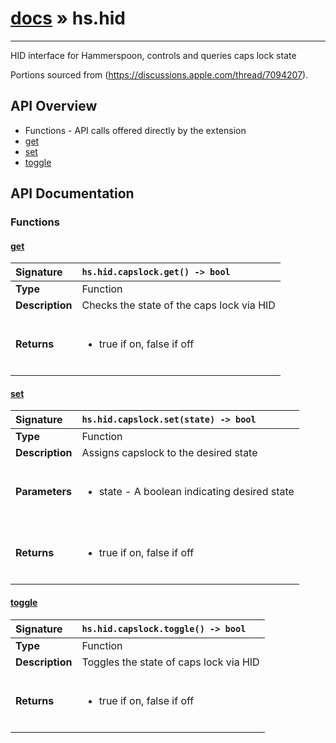 # [docs](index.md) » hs.hid
---

HID interface for Hammerspoon, controls and queries caps lock state

Portions sourced from (https://discussions.apple.com/thread/7094207).

## API Overview
* Functions - API calls offered directly by the extension
 * [get](#get)
 * [set](#set)
 * [toggle](#toggle)

## API Documentation

### Functions

#### [get](#get)
| <span style="float: left;">**Signature**</span> | <span style="float: left;">`hs.hid.capslock.get() -> bool` </span>                                                          |
| -----------------------------------------------------|---------------------------------------------------------------------------------------------------------|
| **Type**                                             | Function                                                                                         |
| **Description**                                      | Checks the state of the caps lock via HID                                                                                         |
| **Returns**                                          | <ul><br /><li>true if on, false if off</li><br /></ul>                                           |

#### [set](#set)
| <span style="float: left;">**Signature**</span> | <span style="float: left;">`hs.hid.capslock.set(state) -> bool` </span>                                                          |
| -----------------------------------------------------|---------------------------------------------------------------------------------------------------------|
| **Type**                                             | Function                                                                                         |
| **Description**                                      | Assigns capslock to the desired state                                                                                         |
| **Parameters**                                       | <ul><br /><li>state - A boolean indicating desired state</li><br /></ul>                                        |
| **Returns**                                          | <ul><br /><li>true if on, false if off</li><br /></ul>                                           |

#### [toggle](#toggle)
| <span style="float: left;">**Signature**</span> | <span style="float: left;">`hs.hid.capslock.toggle() -> bool` </span>                                                          |
| -----------------------------------------------------|---------------------------------------------------------------------------------------------------------|
| **Type**                                             | Function                                                                                         |
| **Description**                                      | Toggles the state of caps lock via HID                                                                                         |
| **Returns**                                          | <ul><br /><li>true if on, false if off</li><br /></ul>                                           |

